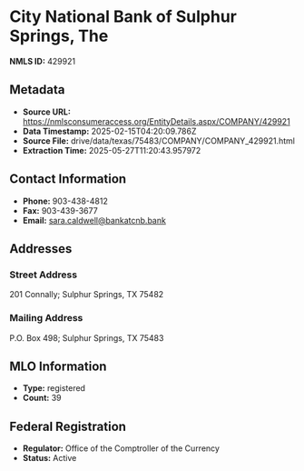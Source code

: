 # City National Bank of Sulphur Springs, The

**NMLS ID:** 429921

## Metadata
- **Source URL:** https://nmlsconsumeraccess.org/EntityDetails.aspx/COMPANY/429921
- **Data Timestamp:** 2025-02-15T04:20:09.786Z
- **Source File:** drive/data/texas/75483/COMPANY/COMPANY_429921.html
- **Extraction Time:** 2025-05-27T11:20:43.957972

## Contact Information
- **Phone:** 903-438-4812
- **Fax:** 903-439-3677
- **Email:** sara.caldwell@bankatcnb.bank

## Addresses
### Street Address
201 Connally; Sulphur Springs, TX 75482

### Mailing Address
P.O. Box 498; Sulphur Springs, TX 75483

## MLO Information
- **Type:** registered
- **Count:** 39

## Federal Registration
- **Regulator:** Office of the Comptroller of the Currency
- **Status:** Active
